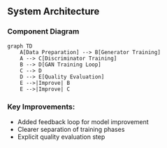 ## System Architecture
### Component Diagram

```mermaid
graph TD
    A[Data Preparation] --> B[Generator Training]
    A --> C[Discriminator Training]
    B --> D[GAN Training Loop]
    C --> D
    D --> E[Quality Evaluation]
    E -->|Improve| B
    E -->|Improve| C
```

### Key Improvements:
- Added feedback loop for model improvement
- Clearer separation of training phases
- Explicit quality evaluation step